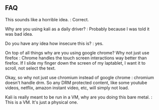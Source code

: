 ## FAQ
This sounds like a horrible idea. 
: Correct. 

Why are you using kali as a daily driver? 
: Probably because I was told it was bad idea. 

Do you have any idea how insecure this is? 
: yes. 

On top of all things why are you using google chrome? Why not just use firefox
: Chrome handles the touch screen interactions way better than firefox. If I slide my finger down the screen of my laptablet, I want it to scroll, not select the text. 

Okay, so why not just use chromium instead of google chrome
: chromium doesn't handle drm. So any DRM protected content, like some youtube videos, netflix, amazon instant video, etc, will simply not load. 

Kali is really meant to be run in a VM, why are you doing this bare metal.
: This is a VM. It's just a physical one. 
